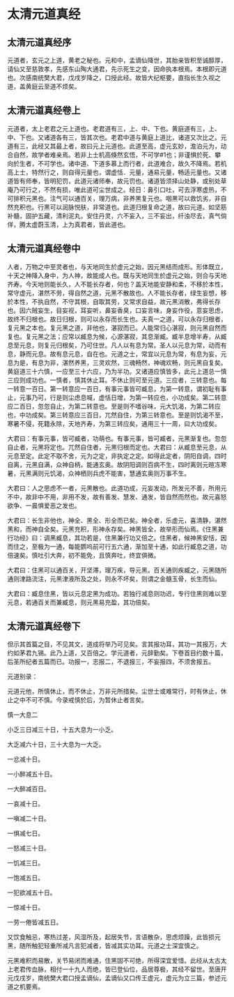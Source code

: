 # 太清元道真经

## 太清元道真经序

元道者，玄元之上道，黄老之秘也。元和中，孟谪仙降世，其胎亲皆积至诚醇厚，请仙又至慈敦孝，先感东山陶大通君，先示死生之变，因命执本根焉。本根即元道也。次感南统樊大君，戊戌岁降之，口授此经。故皆大纪枢要，直指长生久视之道，盖黄庭云至道不烦矣。

## 太清元道真经卷上

元道者，太上老君之元上道也。老君道有三，上、中、下也。黄庭道有三，上、中、下也。又诸道各有三，皆其次也。老君中道与黄庭上道比，诸道又次比之。元道有三，此经又其最上者，故曰元上元道也。此道至高，虚元玄妙，澹泊元为，动合自然，故学者难亲焉。若非上士机高倏然玄悟，不可学#1也；非谨惧於死、攀向於生者，不可学也。诸中道、下道多慕上而行者，此道难合，故久不降焉。若机高上士，特然行之，则自得元量也，谓虚恬．元量，通易元量，畅适元量也。又诸道皆有师奉，皆明犯罚，此道元诸师奉，故元罚也。诸道皆须择山处静，或别处草庵乃可行之，不然有损，唯此道可尘世成之。经日：鼻引口吐，可去浮寒虚热，不可排积元黑也。注气可以通百关，理万病，非养黑复元也。咽黑可以救饥劣，非自然充积也。行黑可以润脉悦肤，非常道也。此道归根复命之道，故曰元道。如坚筋补髓，固护五藏，清利泥丸，安住丹灵，六不妄入，三不妄出，纤浊尽去，真气倘佯，腾太虚蔚玉清，上为真君者，皆此道也。

## 太清元道真经卷中

人者，万物之中至灵者也，与天地同生於虚元之始，因元黑结而成形。形体既立，十天之神降入身中，为人神，故能成人也。既与天地同生於虚元之始，则合与天地齐寿。今天地则能长久，人不能长存者，何也？盖天地能安静和柔，不移於本性，常守虚元，湛然不劳，得自然之道，元黑不散故也。人不能长存者，绿生妄想，移於本性，不执自然，不守其根，自取其劳，又常求自益，故元黑消散，弗得长存也。因六贼妄生，目妄视，耳妄听，鼻妄香臭，口妄言味，身妄作役，意妄思虑，故终不归根也。故日归根，则可以永存而长生也。夫真一之道，可以永存归根者，复元黑之本也。复元黑之道，非他也，湛寂而已。人能常归心湛寂，则元黑自然而复也。复元黑之法；应常以臧息为候，心源湛寂，其息渐臧。臧半息增半寿，从臧息至元息，则复元归根矣，乃可住世。凡人以有息为常。圣人以元息为常，动而有息，静而元息。故有息元息，自在也。元道之士，常宜以元息为常，有息为妄，元息为是，有息为非，湛然养黑，三灵欢然，三魂畅然，神魂欢畅，则元黑自复矣。黄庭道三十六慎，一应至三十六应，乃为半功。又诸道应慎皆多，此元上道总一慎三应则成功也。一慎者，慎其休止耳。不休止则可至元道。三应者，三转意也。每一转意一百日。第一转意应一百日，有事元事皆可臧息，为第一转意，谓初耻有事止，元事乃可，行是则尘虑息喊，虚恬日增，为第一转应也，小功成矣。第二转意应二百日，忽忽自止，为第二转意也。至是则不嗜谷味，元大饥渴，为第二转应也，中功成矣。第三转意应三百日，兀然自住，为第三转意也。至是则饥渴不至，寒暑不侵，死籍永除，天地齐寿，为第三转应矣，通用三十一周，曰大功成矣。

大君曰：有事元事，皆可臧者，功萌也。有事元事，皆可臧者，元黑渐复也。忽忽自止者，元黑将定也。兀然自住者，元黑归根而定也。大君曰：从臧息至元息，从元息至定。此定不取不舍，元为之定，非执定之定。如得此定者，阴阳自调，四时自离，元黑自满，众神自柄，能通玄奥。故阴阳调则百病不生，四时离则元暄冻寒暑，元黑满则元饥渴，众神栖则兵虎不能害，慧通玄奥则万事不生。

大君曰：人之思虑不一者，元黑散也。此道功成，元妄发动，所发元不善，所用元不中，故非中不用，非用不发，故有善发、慧发、通发，皆自然而然也。故元喜怒欲争、一晨惧爱恶之发也。

大君曰：长生非他也，神全、黑全、形全而已矣。神全者，乐虚元，喜清静，湛然黑和，而神自全矣。元黑充积，形神永存矣。神黑皆全，故举形而仙焉。《住黑兼行功经》曰：调黑臧息，其功若是，住黑兼行功又倍之。住黑者，候神黑安恬，因而住之，至极为一通，每能鹦呜前可行五六通，渐加至十通，如此行臧息之道，功倍速矣。慎吐引大奔，初不能免，且慎奔吐，终宜俱微。

大君曰：住黑可以通百关，开坚滞，理万疾，导元黑。百关通则疾臧之，元黑随所通则津路流注，元黑津液所及之处，则永不坏矣，则谓之金髓玉骨，长生而仙。

大君曰：臧息住黑，皆以元息定黑为成功。若独行减息则功迟，专行住黑则难以至元息，若通百关而兼臧息，则元黑易充盈，其功倍矣。

## 太清元道真经卷下

但示其首篇之目，不见其文，道成将举乃可见矣。言其报功耳，其功一其报万，大约如茅君九锡。此乃上道，又百倍之。学元道者，元辞勤矣。下卷首目约数十篇，后圣所纪者五篇而已。功报一，志报二，不退报三，不妄报四，不须舍报五。

元道别录：

元道元他，所慎休止，而不休止，万非元所措矣。尘世士或难常行，时有休止，休止之中不可不慎。今录戒慎於后，为暂休止者言矣。

慎一大息二

小乏三日减三十日，十五大息为一小乏。

大乏减六十日，三十大息为一大乏。

一忿减十日。

一小醉减五十日。

一大醉减百日。

一哀减十日。

一嗔减二十日。

一惧减七日。

一怒减三十日。

一饥减三日。

一饱减五日。

一犯欲减五十日。

一惊减十日。

一劳一倦皆减五日。

又饮食触忌，寒热过差，风湿所及，起居失节，言语散杂，思虑烦躁，此皆损元黑，随所触犯轻重所减凡言犯减者，皆减其实功耳。元道之士深宜慎之。

元黑难积而易散，关节易闭而难通，住黑固不可绝，所得深宜爱惜。此经从太古太上老君传血脉，相付一十九人而绝，皆已登仙位，品居尊极，其经不留世。至唐开元戊戌岁，南统樊大君口授孟谪仙，孟谪仙又口传王虚元，虚元为立三篇，参述元道之机要焉。
